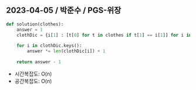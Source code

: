 ## 2023-04-05 / 박준수 / PGS-위장


```python
def solution(clothes):
    answer = 1
    clothDic = {i[1] : [t[0] for t in clothes if t[1] == i[1]] for i in clothes}
    
    for i in clothDic.keys():
        answer *= len(clothDic[i]) + 1
        
    return answer - 1
```

- 시간복잡도: O(n)
- 공간복잡도: O(n)

